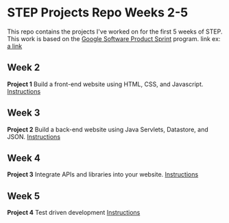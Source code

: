 # STEP Projects Repo Weeks 2-5

This repo contains the projects I've worked on for the first 5 weeks of STEP.
This work is based on the [Google Software Product Sprint](https://g.co/softwareproductsprint) program.
link ex: [a link](https://github.com/user/repo/blob/branch/other_file.md)
## Week 2
**Project 1**
Build a front-end website using HTML, CSS, and Javascript.
[Instructions](https://github.com/googleinterns/step/blob/master/walkthroughs/week-2-web-development/portfolio-walkthrough.md)

## Week 3
**Project 2**
Build a back-end website using Java Servlets, Datastore, and JSON.
[Instructions](https://github.com/googleinterns/step/blob/master/walkthroughs/week-3-server/comments-walkthrough.md)
## Week 4
**Project 3**
Integrate APIs and libraries into your website.
[Instructions](https://github.com/googleinterns/step/blob/master/walkthroughs/week-4-libraries/libraries-walkthrough.md)
## Week 5
**Project 4**
Test driven development
[Instructions](https://github.com/googleinterns/step/blob/master/walkthroughs/week-5-tdd/intro/tdd-intro-walkthrough.md)

